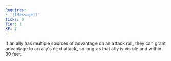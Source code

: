 ```yaml
---
Requires:
- '[[Message]]'
Ticks: 0
Tier: 1
XP: 2
---
```


If an ally has multiple sources of advantage on an attack roll, they can grant advantage to an ally's next attack, so long as that ally is visible and within 30 feet.